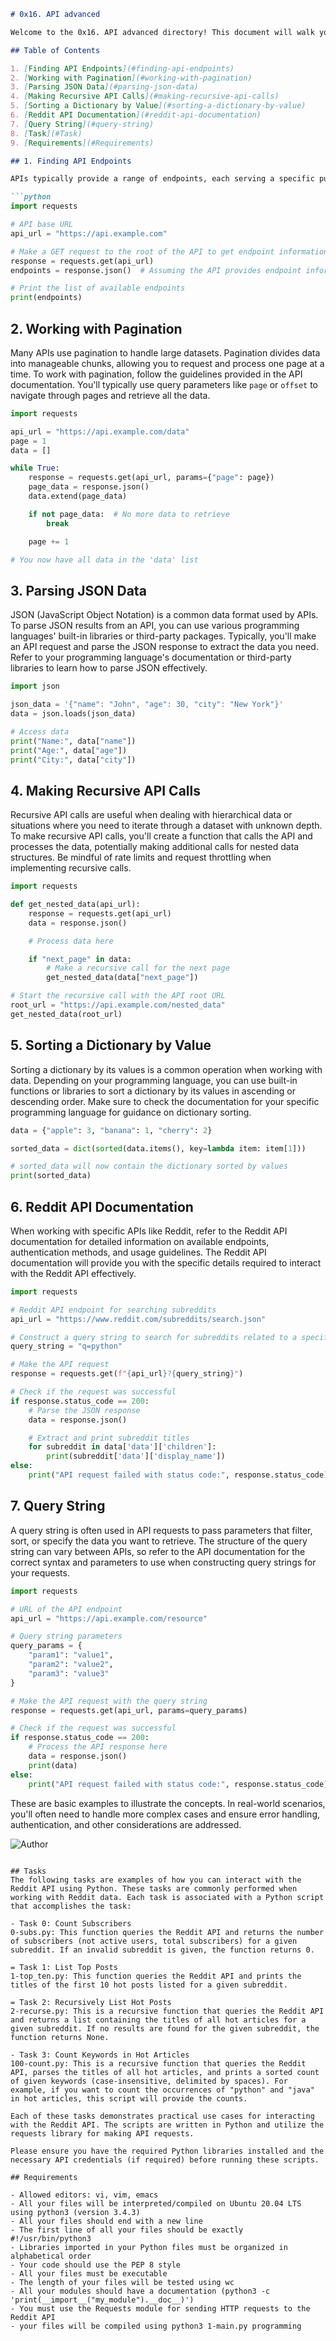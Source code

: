 
```markdown
# 0x16. API advanced

Welcome to the 0x16. API advanced directory! This document will walk you through key concepts and techniques for interacting with APIs, manipulating data, and effectively utilizing advanced features. Whether you're a developer or a data enthusiast, this guide will help you become proficient in API consumption and data manipulation.

## Table of Contents

1. [Finding API Endpoints](#finding-api-endpoints)
2. [Working with Pagination](#working-with-pagination)
3. [Parsing JSON Data](#parsing-json-data)
4. [Making Recursive API Calls](#making-recursive-api-calls)
5. [Sorting a Dictionary by Value](#sorting-a-dictionary-by-value)
6. [Reddit API Documentation](#reddit-api-documentation)
7. [Query String](#query-string)
8. [Task](#Task)
9. [Requirements](#Requirements)

## 1. Finding API Endpoints

APIs typically provide a range of endpoints, each serving a specific purpose. To find the endpoints you're looking for, refer to the API documentation. The documentation will describe the available endpoints, their functionalities, and the request parameters they accept. Understanding these endpoints is fundamental to working with any API effectively.

```python
import requests

# API base URL
api_url = "https://api.example.com"

# Make a GET request to the root of the API to get endpoint information
response = requests.get(api_url)
endpoints = response.json()  # Assuming the API provides endpoint information in JSON

# Print the list of available endpoints
print(endpoints)
```

## 2. Working with Pagination

Many APIs use pagination to handle large datasets. Pagination divides data into manageable chunks, allowing you to request and process one page at a time. To work with pagination, follow the guidelines provided in the API documentation. You'll typically use query parameters like `page` or `offset` to navigate through pages and retrieve all the data.

```python
import requests

api_url = "https://api.example.com/data"
page = 1
data = []

while True:
    response = requests.get(api_url, params={"page": page})
    page_data = response.json()
    data.extend(page_data)

    if not page_data:  # No more data to retrieve
        break

    page += 1

# You now have all data in the 'data' list
```

## 3. Parsing JSON Data

JSON (JavaScript Object Notation) is a common data format used by APIs. To parse JSON results from an API, you can use various programming languages' built-in libraries or third-party packages. Typically, you'll make an API request and parse the JSON response to extract the data you need. Refer to your programming language's documentation or third-party libraries to learn how to parse JSON effectively.

```python
import json

json_data = '{"name": "John", "age": 30, "city": "New York"}'
data = json.loads(json_data)

# Access data
print("Name:", data["name"])
print("Age:", data["age"])
print("City:", data["city"])
```

## 4. Making Recursive API Calls

Recursive API calls are useful when dealing with hierarchical data or situations where you need to iterate through a dataset with unknown depth. To make recursive API calls, you'll create a function that calls the API and processes the data, potentially making additional calls for nested data structures. Be mindful of rate limits and request throttling when implementing recursive calls.

```python
import requests

def get_nested_data(api_url):
    response = requests.get(api_url)
    data = response.json()

    # Process data here

    if "next_page" in data:
        # Make a recursive call for the next page
        get_nested_data(data["next_page"])

# Start the recursive call with the API root URL
root_url = "https://api.example.com/nested_data"
get_nested_data(root_url)
```

## 5. Sorting a Dictionary by Value

Sorting a dictionary by its values is a common operation when working with data. Depending on your programming language, you can use built-in functions or libraries to sort a dictionary by its values in ascending or descending order. Make sure to check the documentation for your specific programming language for guidance on dictionary sorting.

```python
data = {"apple": 3, "banana": 1, "cherry": 2}

sorted_data = dict(sorted(data.items(), key=lambda item: item[1]))

# sorted_data will now contain the dictionary sorted by values
print(sorted_data)
```

## 6. Reddit API Documentation

When working with specific APIs like Reddit, refer to the Reddit API documentation for detailed information on available endpoints, authentication methods, and usage guidelines. The Reddit API documentation will provide you with the specific details required to interact with the Reddit API effectively.

```python
import requests

# Reddit API endpoint for searching subreddits
api_url = "https://www.reddit.com/subreddits/search.json"

# Construct a query string to search for subreddits related to a specific topic (e.g., "python")
query_string = "q=python"

# Make the API request
response = requests.get(f"{api_url}?{query_string}")

# Check if the request was successful
if response.status_code == 200:
    # Parse the JSON response
    data = response.json()

    # Extract and print subreddit titles
    for subreddit in data['data']['children']:
        print(subreddit['data']['display_name'])
else:
    print("API request failed with status code:", response.status_code)
```

## 7. Query String

A query string is often used in API requests to pass parameters that filter, sort, or specify the data you want to retrieve. The structure of the query string can vary between APIs, so refer to the API documentation for the correct syntax and parameters to use when constructing query strings for your requests.

```python
import requests

# URL of the API endpoint
api_url = "https://api.example.com/resource"

# Query string parameters
query_params = {
    "param1": "value1",
    "param2": "value2",
    "param3": "value3"
}

# Make the API request with the query string
response = requests.get(api_url, params=query_params)

# Check if the request was successful
if response.status_code == 200:
    # Process the API response here
    data = response.json()
    print(data)
else:
    print("API request failed with status code:", response.status_code)
```

These are basic examples to illustrate the concepts. In real-world scenarios, you'll often need to handle more complex cases and ensure error handling, authentication, and other considerations are addressed.

![Author](https://img.shields.io/badge/Author-Azuka%20Uteh-blue.svg)
```

## Tasks
The following tasks are examples of how you can interact with the Reddit API using Python. These tasks are commonly performed when working with Reddit data. Each task is associated with a Python script that accomplishes the task:

- Task 0: Count Subscribers
0-subs.py: This function queries the Reddit API and returns the number of subscribers (not active users, total subscribers) for a given subreddit. If an invalid subreddit is given, the function returns 0.

= Task 1: List Top Posts
1-top_ten.py: This function queries the Reddit API and prints the titles of the first 10 hot posts listed for a given subreddit.

= Task 2: Recursively List Hot Posts
2-recurse.py: This is a recursive function that queries the Reddit API and returns a list containing the titles of all hot articles for a given subreddit. If no results are found for the given subreddit, the function returns None.

- Task 3: Count Keywords in Hot Articles
100-count.py: This is a recursive function that queries the Reddit API, parses the titles of all hot articles, and prints a sorted count of given keywords (case-insensitive, delimited by spaces). For example, if you want to count the occurrences of "python" and "java" in hot articles, this script will provide the counts.

Each of these tasks demonstrates practical use cases for interacting with the Reddit API. The scripts are written in Python and utilize the requests library for making API requests.

Please ensure you have the required Python libraries installed and the necessary API credentials (if required) before running these scripts.

## Requirements

- Allowed editors: vi, vim, emacs
- All your files will be interpreted/compiled on Ubuntu 20.04 LTS using python3 (version 3.4.3)
- All your files should end with a new line
- The first line of all your files should be exactly #!/usr/bin/python3
- Libraries imported in your Python files must be organized in alphabetical order
- Your code should use the PEP 8 style
- All your files must be executable
- The length of your files will be tested using wc
- All your modules should have a documentation (python3 -c 'print(__import__("my_module").__doc__)')
- You must use the Requests module for sending HTTP requests to the Reddit API
- your files will be compiled using python3 1-main.py programming
